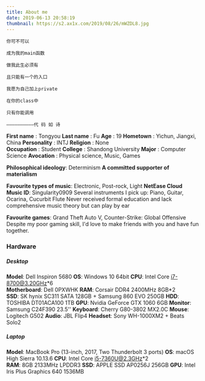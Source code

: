 ```yaml
---
title: About me
date: 2019-06-13 20:58:19
thumbnail: https://s2.ax1x.com/2019/08/26/mWZDL8.jpg
---
```


```
你可不可以

成为我的main函数

做我此生必须有

且只能有一个的入口

我愿为自己加上private

在你的class中

只有你能调用

——————————代 码 如 诗
```

**First name** : Tongyou
**Last name** : Fu
**Age** : 19
**Hometown** : Yichun, Jiangxi, China
**Personality** : INTJ
**Religion** : None  
**Occupation** : Student
**College** : Shandong University
**Major** : Computer Science
**Avocation** : Physical science, Music, Games

**Philosophical ideology**: Determinism
**A committed supporter of materialism**

**Favourite types of music**: Electronic, Post-rock, Light
**NetEase Cloud Music ID**: Singularity0909 
Several instruments I pick up: Piano, Guitar, Ocarina, Cucurbit Flute
Never received formal education and lack comprehensive music theory but can play by ear

**Favourite games**: Grand Theft Auto V, Counter-Strike: Global Offensive
Despite my poor gaming skill, I'd love to make friends with you and have fun together.

### Hardware
##### Desktop 
**Model**: Dell Inspiron 5680
**OS**: Windows 10 64bit
**CPU**: Intel Core i7-8700@3.20GHz\*6\
**Motherboard**: Dell 0PXWHK
**RAM**: Corsair DDR4 2400MHz 8GB\*2\
**SSD**: SK hynix SC311 SATA 128GB + Samsung 860 EVO 250GB
**HDD**: TOSHIBA DT01ACA100 1TB
**GPU**: Nvidia GeForce GTX 1060 6GB
**Monitor**: Samsung C24F390 23.5''
**Keyboard**: Cherry G80-3802 MX2.0C
**Mouse**: Logitech G502
**Audio**: JBL Flip4
**Headset**: Sony WH-1000XM2 + Beats Solo2

##### Laptop 
**Model**: MacBook Pro (13-inch, 2017, Two Thunderbolt 3 ports)
**OS**: macOS High Sierra 10.13.6
**CPU**: Intel Core i5-7360U@2.3GHz\*2\
**RAM**: 8GB 2133MHz LPDDR3
**SSD**: APPLE SSD AP0256J 256GB
**GPU**: Intel Iris Plus Graphics 640 1536MB